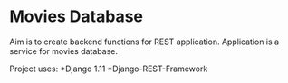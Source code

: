 # Movies Database

Aim is to create backend functions for REST application. Application is a service for movies database.

Project uses:
*Django 1.11
*Django-REST-Framework
